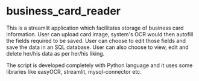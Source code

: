 # business_card_reader

This is a streamlit application which facilitates storage of business card information. User can upload card image, system's OCR would then 
autofill the fields required to be saved. User can choose to edit those fields and save the data in an SQL database. User can also choose to view, edit and delete her/his data as per her/his liking.

The script is developed completely with Python language and it uses some libraries like easyOCR, streamlit, mysql-connector etc.
